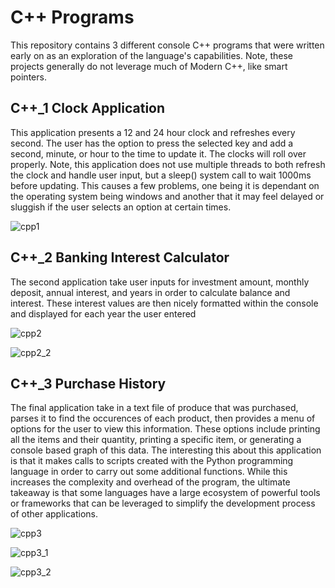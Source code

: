 # C++ Programs
This repository contains 3 different console C++ programs that were written early on as an exploration of the language's capabilities. Note, these projects generally do not leverage much of Modern C++, like smart pointers.

## C++_1 Clock Application
This application presents a 12 and 24 hour clock and refreshes every second. The user has the option to press the selected key and add a second, minute, or hour to the time to update it. The clocks will roll over properly. Note, this application does not use multiple threads to both refresh the clock and handle user input, but a sleep() system call to wait 1000ms before updating. This causes a few problems, one being it is dependant on the operating system being windows and another that it may feel delayed or sluggish if the user selects an option at certain times.

![cpp1](https://github.com/Mujanov3737/Cpp-Programs/assets/75598761/2a27b81a-e93a-453a-b69a-81d6b8df4b93)

## C++_2 Banking Interest Calculator
The second application take user inputs for investment amount, monthly deposit, annual interest, and years in order to calculate balance and interest. These interest values are then nicely formatted within the console and displayed for each year the user entered

![cpp2](https://github.com/Mujanov3737/Cpp-Programs/assets/75598761/1f955aff-5ec7-4b08-b007-306f91a113b5)

![cpp2_2](https://github.com/Mujanov3737/Cpp-Programs/assets/75598761/648a3896-812a-49c0-b6d8-f9b07dcac460)

## C++_3 Purchase History
The final application take in a text file of produce that was purchased, parses it to find the occurences of each product, then provides a menu of options for the user to view this information. These options include printing all the items and their quantity, printing a specific item, or generating a console based graph of this data. The interesting this about this application is that it makes calls to scripts created with the Python programming language in order to carry out some additional functions. While this increases the complexity and overhead of the program, the ultimate takeaway is that some languages have a large ecosystem of powerful tools or frameworks that can be leveraged to simplify the development process of other applications.

![cpp3](https://github.com/Mujanov3737/Cpp-Programs/assets/75598761/36ba9be2-b3c4-4bdf-966a-dd061b583a18)

![cpp3_1](https://github.com/Mujanov3737/Cpp-Programs/assets/75598761/309669ba-03ea-4c5b-bb58-0040b2e7cf5c)

![cpp3_2](https://github.com/Mujanov3737/Cpp-Programs/assets/75598761/fc859a40-488e-4d3e-899e-bbe88fb46849)
